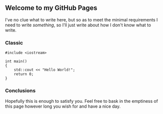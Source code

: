 ## Welcome to my GitHub Pages

I've no clue what to write here, but so as to meet the minimal requirements I need to write _something_, so I'll just write about how I don't know what to write.

### Classic
```
#include <iostream>

int main()
{
    std::cout << "Hello World!";
    return 0;
}
```
### Conclusions
Hopefully this is enough to satisfy you. Feel free to bask in the emptiness of this page however long you wish for and have a nice day.


